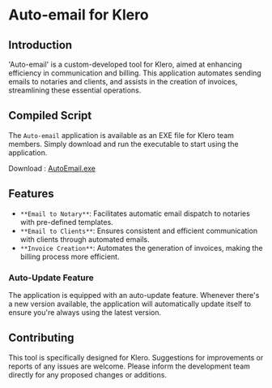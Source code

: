 # Auto-email for Klero

## Introduction
'Auto-email' is a custom-developed tool for Klero, aimed at enhancing efficiency in communication and billing. This application automates sending emails to notaries and clients, and assists in the creation of invoices, streamlining these essential operations.

## Compiled Script
The `Auto-email` application is available as an EXE file for Klero team members. Simply download and run the executable to start using the application.

Download : [AutoEmail.exe](https://github.com/1chandan1/Auto-Email/raw/main/output/AutoEmail.exe)

## Features
- `**Email to Notary**`: Facilitates automatic email dispatch to notaries with pre-defined templates.
- `**Email to Clients**`: Ensures consistent and efficient communication with clients through automated emails.
- `**Invoice Creation**`: Automates the generation of invoices, making the billing process more efficient.

### Auto-Update Feature
The application is equipped with an auto-update feature. Whenever there's a new version available, the application will automatically update itself to ensure you're always using the latest version.

## Contributing
This tool is specifically designed for Klero. Suggestions for improvements or reports of any issues are welcome. Please inform the development team directly for any proposed changes or additions.






